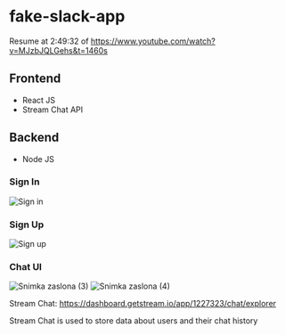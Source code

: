 # fake-slack-app

Resume at 2:49:32 of https://www.youtube.com/watch?v=MJzbJQLGehs&t=1460s


 ## Frontend
 
 - React JS
 - Stream Chat API
 

 ## Backend
 
 - Node JS
 

 ### Sign In
![Sign in](https://user-images.githubusercontent.com/97118236/210409380-f321b28f-f1eb-4562-8b7b-81a06e9d155f.jpeg)

 ### Sign Up
![Sign up](https://user-images.githubusercontent.com/97118236/210409418-0560e0f5-4a42-47af-95ba-690c39d469ba.jpeg)


 ### Chat UI
![Snimka zaslona (3)](https://user-images.githubusercontent.com/97118236/210618248-d97cd208-c903-41fd-bfab-372c7e119883.png)
![Snimka zaslona (4)](https://user-images.githubusercontent.com/97118236/210618261-9c5757c2-64eb-49bd-848e-507bb7c8ccf9.png)

Stream Chat: https://dashboard.getstream.io/app/1227323/chat/explorer

Stream Chat is used to store data about users and their chat history